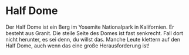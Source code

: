 # Half Dome

Der Half Dome ist ein Berg im Yosemite Nationalpark in Kalifornien. Er besteht
aus Granit. Die steile Seite des Domes ist fast senkrecht. Fall dort nicht
herunter, es sei denn, du willst das. Manche Leute klettern auf den Half Dome,
auch wenn das eine große Herausforderung ist!
